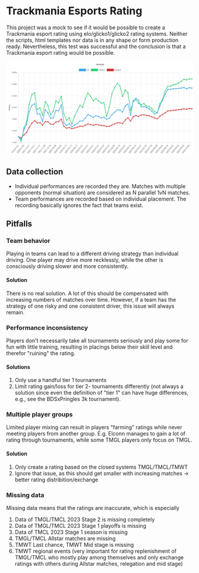 # Trackmania Esports Rating

This project was a mock to see if it would be possible to create a Trackmania esport rating using elo/glicko1/glicko2 rating systems. Neither the scripts, html templates nor data is in any shape or form production ready. Nevertheless, this test was successful and the conclusion is that a Trackmania esport rating would be possible.

![example rating](img/image.png)

## Data collection

* Individual performances are recorded they are. Matches with multiple opponents (normal situation) are considered as N parallel 1vN matches.
* Team performances are recorded based on individual placement. The recording basically ignores the fact that teams exist.

## Pitfalls

### Team behavior 

Playing in teams can lead to a different driving strategy than individual driving. One player may drive more recklessly, while the other is consciously driving slower and more consistently. 

#### Solution

There is no real solution. A lot of this should be compensated with increasing numbers of matches over time. However, if a team has the strategy of one risky and one consistent driver, this issue will always remain.

### Performance inconsistency

Players don't necessarily take all tournaments seriously and play some for fun with little training, resulting in placings below their skill level and therefor "ruining" the rating. 

#### Solutions

1. Only use a handful tier 1 tournaments
2. Limit rating gain/loss for tier 2- tournaments differently (not always a solution since even the definition of "tier 1" can have huge differences, e.g., see the BDSxPringles 3k tournament).

### Multiple player groups

Limited player mixing can result in players "farming" ratings while never meeting players from another group. E.g. Elconn manages to gain a lot of rating through tournaments, while some TMGL players only focus on TMGL.

#### Solution

1. Only create a rating based on the closed systems TMGL/TMCL/TMWT
2. Ignore that issue, as this should get smaller with increasing matches -> better rating distribition/exchange

### Missing data

Missing data means that the ratings are inaccurate, which is especially 

1. Data of TMGL/TMCL 2023 Stage 2 is missing completely
2. Data of TMGL/TMCL 2023 Stage 1 playoffs is missing
3. Data of TMCL 2023 Stage 1 season is missing
4. TMGL/TMCL Allstar matches are missing
5. TMWT Last chance, TMWT Mid stage is missing
6. TMWT regional events (very important for rating replenishment of TMGL/TMCL who mostly play among themselves and only exchange ratings with others during Allstar matches, relegation and mid stage)

